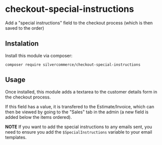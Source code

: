 # checkout-special-instructions

Add a "special instructions" field to the checkout process (which is then saved to the order)

## Instalation

Install this module via composer:

    composer require silvercommerce/checkout-special-instructions

## Usage

Once installed, this module adds a textarea to the customer details form in the checkout process.

If this field has a value, it is transfered to the Estimate/Invoice, which can then be viewed by going to
the "Sales" tab in the admin (a new field is added below the items ordered).

**NOTE** If you want to add the special instructions to any emails sent, you need to ensure you add the
`$SpecialInstructions` variable to your email templates.